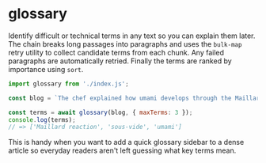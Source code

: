 # glossary

Identify difficult or technical terms in any text so you can explain them later.
The chain breaks long passages into paragraphs and uses the `bulk-map` retry
utility to collect candidate terms from each chunk. Any failed paragraphs are
automatically retried. Finally the terms are ranked by importance using `sort`.

```javascript
import glossary from './index.js';

const blog = `The chef explained how umami develops through the Maillard reaction alongside sous-vide techniques.`;

const terms = await glossary(blog, { maxTerms: 3 });
console.log(terms);
// => ['Maillard reaction', 'sous-vide', 'umami']
```

This is handy when you want to add a quick glossary sidebar to a dense article
so everyday readers aren't left guessing what key terms mean.
